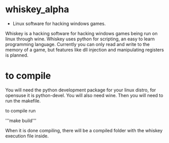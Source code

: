 # whiskey_alpha
- Linux software for hacking windows games.


Whiskey is a hacking software for hacking windows games being run on linux through wine. Whiskey uses python for scripting, an easy to learn programming language.
Currently you can only read and write to the memory of a game, but features like dll injection and manipulating registers is planned.

# to compile


You will need the python development package for your linux distro, for opensuse it is python-devel. You will also need wine. Then you will need to run the makefile. 

to compile run 

'''make build''' 

When it is done compiling, there will be a compiled folder with the whiskey execution file inside.
